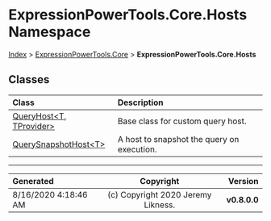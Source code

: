 ﻿# ExpressionPowerTools.Core.Hosts Namespace

[Index](../index.md) > [ExpressionPowerTools.Core](ExpressionPowerTools.Core.a.md) > **ExpressionPowerTools.Core.Hosts**

## Classes

| Class | Description |
| :-- | :-- |
| [QueryHost&lt;T, TProvider>](ExpressionPowerTools.Core.Hosts.QueryHost`2.cs.md) | Base class for custom query host. |
| [QuerySnapshotHost&lt;T>](ExpressionPowerTools.Core.Hosts.QuerySnapshotHost`1.cs.md) | A host to snapshot the query on execution. |


---

| Generated | Copyright | Version |
| :-- | :-: | --: |
| 8/16/2020 4:18:46 AM | (c) Copyright 2020 Jeremy Likness. | **v0.8.0.0** |
